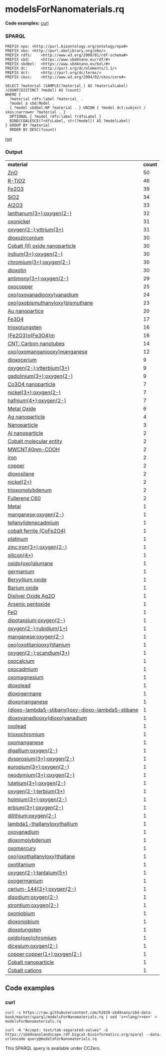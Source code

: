 # modelsForNanomaterials.rq

**Code examples:** [curl](#curl)

### SPARQL

```sparql
PREFIX npo: <http://purl.bioontology.org/ontology/npo#>
PREFIX obo: <http://purl.obolibrary.org/obo/>
PREFIX rdfs:    <http://www.w3.org/2000/01/rdf-schema#>
PREFIX sbd:     <https://www.sbd4nano.eu/rdf/#>
PREFIX sbdbel:  <https://www.sbd4nano.eu/bel/#>
PREFIX dc:      <http://purl.org/dc/elements/1.1/>
PREFIX dct:     <http://purl.org/dc/terms/>
PREFIX skos:    <http://www.w3.org/2004/02/skos/core#>

SELECT ?material (SAMPLE(?material_) AS ?materialLabel) (COUNT(DISTINCT ?model) AS ?count)
WHERE {
  ?material rdfs:label ?material_ .
  ?model a sbd:Model .
  { ?model sbdbel:NP ?material . } UNION { ?model dct:subject / skos:narrower ?material . }
  OPTIONAL { ?model rdfs:label ?rdfsLabel }
  BIND(COALESCE(?rdfsLabel, str(?model)) AS ?modelLabel)
} GROUP BY ?material
  ORDER BY DESC(?count)
```

[run](https://sbd4nanolandscape.rdf.bigcat-bioinformatics.org/?q=PREFIX%20npo%3A%20%3Chttp%3A%2F%2Fpurl.bioontology.org%2Fontology%2Fnpo%23%3E%0APREFIX%20obo%3A%20%3Chttp%3A%2F%2Fpurl.obolibrary.org%2Fobo%2F%3E%0APREFIX%20rdfs%3A%20%20%20%20%3Chttp%3A%2F%2Fwww.w3.org%2F2000%2F01%2Frdf-schema%23%3E%0APREFIX%20sbd%3A%20%20%20%20%20%3Chttps%3A%2F%2Fwww.sbd4nano.eu%2Frdf%2F%23%3E%0APREFIX%20sbdbel%3A%20%20%3Chttps%3A%2F%2Fwww.sbd4nano.eu%2Fbel%2F%23%3E%0APREFIX%20dc%3A%20%20%20%20%20%20%3Chttp%3A%2F%2Fpurl.org%2Fdc%2Felements%2F1.1%2F%3E%0APREFIX%20dct%3A%20%20%20%20%20%3Chttp%3A%2F%2Fpurl.org%2Fdc%2Fterms%2F%3E%0APREFIX%20skos%3A%20%20%20%20%3Chttp%3A%2F%2Fwww.w3.org%2F2004%2F02%2Fskos%2Fcore%23%3E%0A%0ASELECT%20%3Fmaterial%20%28SAMPLE%28%3Fmaterial_%29%20AS%20%3FmaterialLabel%29%20%28COUNT%28DISTINCT%20%3Fmodel%29%20AS%20%3Fcount%29%0AWHERE%20%7B%0A%20%20%3Fmaterial%20rdfs%3Alabel%20%3Fmaterial_%20.%0A%20%20%3Fmodel%20a%20sbd%3AModel%20.%0A%20%20%7B%20%3Fmodel%20sbdbel%3ANP%20%3Fmaterial%20.%20%7D%20UNION%20%7B%20%3Fmodel%20dct%3Asubject%20%2F%20skos%3Anarrower%20%3Fmaterial%20.%20%7D%0A%20%20OPTIONAL%20%7B%20%3Fmodel%20rdfs%3Alabel%20%3FrdfsLabel%20%7D%0A%20%20BIND%28COALESCE%28%3FrdfsLabel%2C%20str%28%3Fmodel%29%29%20AS%20%3FmodelLabel%29%0A%7D%20GROUP%20BY%20%3Fmaterial%0A%20%20ORDER%20BY%20DESC%28%3Fcount%29%0A)


### Output

<table>
  <tr>
    <td><b>material</b></td>
    <td><b>count</b></td>
  </tr>
  <tr>
    <td><a href="npo:NPO_1542">ZnO</a></td>
    <td>50</td>
  </tr>
  <tr>
    <td><a href="npo:NPO_1486">R-TiO2</a></td>
    <td>46</td>
  </tr>
  <tr>
    <td><a href="npo:NPO_1550">Fe2O3</a></td>
    <td>39</td>
  </tr>
  <tr>
    <td><a href="npo:NPO_1373">SiO2</a></td>
    <td>34</td>
  </tr>
  <tr>
    <td><a href="obo:CHEBI_30187">Al2O3</a></td>
    <td>33</td>
  </tr>
  <tr>
    <td><a href="https://pubchem.ncbi.nlm.nih.gov/compound/157925">lanthanum(3+);oxygen(2-)</a></td>
    <td>32</td>
  </tr>
  <tr>
    <td><a href="https://pubchem.ncbi.nlm.nih.gov/compound/14805">oxonickel</a></td>
    <td>31</td>
  </tr>
  <tr>
    <td><a href="https://pubchem.ncbi.nlm.nih.gov/compound/159375">oxygen(2-);yttrium(3+)</a></td>
    <td>31</td>
  </tr>
  <tr>
    <td><a href="https://pubchem.ncbi.nlm.nih.gov/compound/62762">dioxozirconium</a></td>
    <td>30</td>
  </tr>
  <tr>
    <td><a href="http://purl.enanomapper.org/onto/ENM_0000118">Cobalt (II) oxide nanoparticle</a></td>
    <td>30</td>
  </tr>
  <tr>
    <td><a href="https://pubchem.ncbi.nlm.nih.gov/compound/150906">indium(3+);oxygen(2-)</a></td>
    <td>30</td>
  </tr>
  <tr>
    <td><a href="https://pubchem.ncbi.nlm.nih.gov/compound/166955">chromium(3+);oxygen(2-)</a></td>
    <td>30</td>
  </tr>
  <tr>
    <td><a href="https://pubchem.ncbi.nlm.nih.gov/compound/29131">dioxotin</a></td>
    <td>30</td>
  </tr>
  <tr>
    <td><a href="https://pubchem.ncbi.nlm.nih.gov/compound/14794">antimony(3+);oxygen(2-)</a></td>
    <td>29</td>
  </tr>
  <tr>
    <td><a href="https://pubchem.ncbi.nlm.nih.gov/compound/14829">oxocopper</a></td>
    <td>25</td>
  </tr>
  <tr>
    <td><a href="https://pubchem.ncbi.nlm.nih.gov/compound/518712">oxo(oxovanadiooxy)vanadium</a></td>
    <td>24</td>
  </tr>
  <tr>
    <td><a href="https://pubchem.ncbi.nlm.nih.gov/compound/14776">oxo(oxobismuthanyloxy)bismuthane</a></td>
    <td>23</td>
  </tr>
  <tr>
    <td><a href="npo:NPO_401">Au nanopartice</a></td>
    <td>20</td>
  </tr>
  <tr>
    <td><a href="npo:NPO_1548">Fe3O4</a></td>
    <td>17</td>
  </tr>
  <tr>
    <td><a href="https://pubchem.ncbi.nlm.nih.gov/compound/14811">trioxotungsten</a></td>
    <td>16</td>
  </tr>
  <tr>
    <td><a href="npo:NPO_729">(Fe2O3)n(Fe3O4)m</a></td>
    <td>16</td>
  </tr>
  <tr>
    <td><a href="npo:NPO_606">CNT: Carbon nanotubes</a></td>
    <td>14</td>
  </tr>
  <tr>
    <td><a href="https://pubchem.ncbi.nlm.nih.gov/compound/14824">oxo(oxomanganiooxy)manganese</a></td>
    <td>12</td>
  </tr>
  <tr>
    <td><a href="https://pubchem.ncbi.nlm.nih.gov/compound/73971">dioxocerium</a></td>
    <td>9</td>
  </tr>
  <tr>
    <td><a href="https://pubchem.ncbi.nlm.nih.gov/compound/159385">oxygen(2-);ytterbium(3+)</a></td>
    <td>9</td>
  </tr>
  <tr>
    <td><a href="https://pubchem.ncbi.nlm.nih.gov/compound/160959">gadolinium(3+);oxygen(2-)</a></td>
    <td>9</td>
  </tr>
  <tr>
    <td><a href="http://purl.enanomapper.org/onto/ENM_9000254">Co3O4 nanoparticle</a></td>
    <td>7</td>
  </tr>
  <tr>
    <td><a href="https://pubchem.ncbi.nlm.nih.gov/compound/10855842">nickel(3+);oxygen(2-)</a></td>
    <td>7</td>
  </tr>
  <tr>
    <td><a href="https://pubchem.ncbi.nlm.nih.gov/compound/159423">hafnium(4+);oxygen(2-)</a></td>
    <td>7</td>
  </tr>
  <tr>
    <td><a href="npo:NPO_1541">Metal Oxide</a></td>
    <td>6</td>
  </tr>
  <tr>
    <td><a href="npo:NPO_1892">Ag nanoparticle</a></td>
    <td>4</td>
  </tr>
  <tr>
    <td><a href="npo:NPO_707">Nanoparticle</a></td>
    <td>3</td>
  </tr>
  <tr>
    <td><a href="npo:NPO_103">Al nanoparticle</a></td>
    <td>2</td>
  </tr>
  <tr>
    <td><a href="obo:CHEBI_33888">Cobalt molecular entity</a></td>
    <td>2</td>
  </tr>
  <tr>
    <td><a href="npo:NPO_354">MWCNT40nm-COOH</a></td>
    <td>2</td>
  </tr>
  <tr>
    <td><a href="https://pubchem.ncbi.nlm.nih.gov/compound/23926">iron</a></td>
    <td>2</td>
  </tr>
  <tr>
    <td><a href="https://pubchem.ncbi.nlm.nih.gov/compound/23980">copper</a></td>
    <td>2</td>
  </tr>
  <tr>
    <td><a href="https://pubchem.ncbi.nlm.nih.gov/compound/24261">dioxosilane</a></td>
    <td>2</td>
  </tr>
  <tr>
    <td><a href="https://pubchem.ncbi.nlm.nih.gov/compound/934">nickel(2+)</a></td>
    <td>2</td>
  </tr>
  <tr>
    <td><a href="https://pubchem.ncbi.nlm.nih.gov/compound/14802">trioxomolybdenum</a></td>
    <td>2</td>
  </tr>
  <tr>
    <td><a href="npo:NPO_730">Fullerene C60</a></td>
    <td>2</td>
  </tr>
  <tr>
    <td><a href="npo:NPO_1384">Metal</a></td>
    <td>1</td>
  </tr>
  <tr>
    <td><a href="https://pubchem.ncbi.nlm.nih.gov/compound/20597791">manganese;oxygen(2-)</a></td>
    <td>1</td>
  </tr>
  <tr>
    <td><a href="https://pubchem.ncbi.nlm.nih.gov/compound/91574">tellanylidenecadmium</a></td>
    <td>1</td>
  </tr>
  <tr>
    <td><a href="http://purl.bioontology.org/ontology/MESH/C569492">cobalt ferrite (CoFe2O4)</a></td>
    <td>1</td>
  </tr>
  <tr>
    <td><a href="https://pubchem.ncbi.nlm.nih.gov/compound/23942">platinum</a></td>
    <td>1</td>
  </tr>
  <tr>
    <td><a href="https://pubchem.ncbi.nlm.nih.gov/compound/25087137">zinc;iron(3+);oxygen(2-)</a></td>
    <td>1</td>
  </tr>
  <tr>
    <td><a href="https://pubchem.ncbi.nlm.nih.gov/compound/4124403">silicon(4+)</a></td>
    <td>1</td>
  </tr>
  <tr>
    <td><a href="https://pubchem.ncbi.nlm.nih.gov/compound/4226345">oxido(oxo)alumane</a></td>
    <td>1</td>
  </tr>
  <tr>
    <td><a href="https://pubchem.ncbi.nlm.nih.gov/compound/6335514">germanium</a></td>
    <td>1</td>
  </tr>
  <tr>
    <td><a href="http://purl.bioontology.org/ontology/MESH/C0053349">Beryyllium oxide</a></td>
    <td>1</td>
  </tr>
  <tr>
    <td><a href="http://purl.bioontology.org/ontology/MESH/C0174148">Barium oxide</a></td>
    <td>1</td>
  </tr>
  <tr>
    <td><a href="http://purl.bioontology.org/ontology/MESH/C040225">Disilver Oxide Ag2O</a></td>
    <td>1</td>
  </tr>
  <tr>
    <td><a href="http://purl.bioontology.org/ontology/MESH/C042120">Arsenic pentoxide</a></td>
    <td>1</td>
  </tr>
  <tr>
    <td><a href="npo:NPO_1150">FeO</a></td>
    <td>1</td>
  </tr>
  <tr>
    <td><a href="https://pubchem.ncbi.nlm.nih.gov/compound/10129883">dipotassium;oxygen(2-)</a></td>
    <td>1</td>
  </tr>
  <tr>
    <td><a href="https://pubchem.ncbi.nlm.nih.gov/compound/10197609">oxygen(2-);rubidium(1+)</a></td>
    <td>1</td>
  </tr>
  <tr>
    <td><a href="https://pubchem.ncbi.nlm.nih.gov/compound/10197697">manganese;oxygen(2-)</a></td>
    <td>1</td>
  </tr>
  <tr>
    <td><a href="https://pubchem.ncbi.nlm.nih.gov/compound/134661">oxo(oxotitaniooxy)titanium</a></td>
    <td>1</td>
  </tr>
  <tr>
    <td><a href="https://pubchem.ncbi.nlm.nih.gov/compound/139258">oxygen(2-);scandium(3+)</a></td>
    <td>1</td>
  </tr>
  <tr>
    <td><a href="https://pubchem.ncbi.nlm.nih.gov/compound/14778">oxocalcium</a></td>
    <td>1</td>
  </tr>
  <tr>
    <td><a href="https://pubchem.ncbi.nlm.nih.gov/compound/14782">oxocadmium</a></td>
    <td>1</td>
  </tr>
  <tr>
    <td><a href="https://pubchem.ncbi.nlm.nih.gov/compound/14792">oxomagnesium</a></td>
    <td>1</td>
  </tr>
  <tr>
    <td><a href="https://pubchem.ncbi.nlm.nih.gov/compound/14793">dioxolead</a></td>
    <td>1</td>
  </tr>
  <tr>
    <td><a href="https://pubchem.ncbi.nlm.nih.gov/compound/14796">dioxogermane</a></td>
    <td>1</td>
  </tr>
  <tr>
    <td><a href="https://pubchem.ncbi.nlm.nih.gov/compound/14801">dioxomanganese</a></td>
    <td>1</td>
  </tr>
  <tr>
    <td><a href="https://pubchem.ncbi.nlm.nih.gov/compound/14813">(dioxo-lambda5-stibanyl)oxy-dioxo-lambda5-stibane</a></td>
    <td>1</td>
  </tr>
  <tr>
    <td><a href="https://pubchem.ncbi.nlm.nih.gov/compound/14814">dioxovanadiooxy(dioxo)vanadium</a></td>
    <td>1</td>
  </tr>
  <tr>
    <td><a href="https://pubchem.ncbi.nlm.nih.gov/compound/14827">oxolead</a></td>
    <td>1</td>
  </tr>
  <tr>
    <td><a href="https://pubchem.ncbi.nlm.nih.gov/compound/14940">trioxochromium</a></td>
    <td>1</td>
  </tr>
  <tr>
    <td><a href="https://pubchem.ncbi.nlm.nih.gov/compound/14945">oxomanganese</a></td>
    <td>1</td>
  </tr>
  <tr>
    <td><a href="https://pubchem.ncbi.nlm.nih.gov/compound/159370">digallium;oxygen(2-)</a></td>
    <td>1</td>
  </tr>
  <tr>
    <td><a href="https://pubchem.ncbi.nlm.nih.gov/compound/159371">dysprosium(3+);oxygen(2-)</a></td>
    <td>1</td>
  </tr>
  <tr>
    <td><a href="https://pubchem.ncbi.nlm.nih.gov/compound/159373">europium(3+);oxygen(2-)</a></td>
    <td>1</td>
  </tr>
  <tr>
    <td><a href="https://pubchem.ncbi.nlm.nih.gov/compound/159374">neodymium(3+);oxygen(2-)</a></td>
    <td>1</td>
  </tr>
  <tr>
    <td><a href="https://pubchem.ncbi.nlm.nih.gov/compound/159410">lutetium(3+);oxygen(2-)</a></td>
    <td>1</td>
  </tr>
  <tr>
    <td><a href="https://pubchem.ncbi.nlm.nih.gov/compound/159422">oxygen(2-);terbium(3+)</a></td>
    <td>1</td>
  </tr>
  <tr>
    <td><a href="https://pubchem.ncbi.nlm.nih.gov/compound/159425">holmium(3+);oxygen(2-)</a></td>
    <td>1</td>
  </tr>
  <tr>
    <td><a href="https://pubchem.ncbi.nlm.nih.gov/compound/159427">erbium(3+);oxygen(2-)</a></td>
    <td>1</td>
  </tr>
  <tr>
    <td><a href="https://pubchem.ncbi.nlm.nih.gov/compound/166962">dilithium;oxygen(2-)</a></td>
    <td>1</td>
  </tr>
  <tr>
    <td><a href="https://pubchem.ncbi.nlm.nih.gov/compound/16747781">lambda1-thallanyloxythallium</a></td>
    <td>1</td>
  </tr>
  <tr>
    <td><a href="https://pubchem.ncbi.nlm.nih.gov/compound/26042">oxovanadium</a></td>
    <td>1</td>
  </tr>
  <tr>
    <td><a href="https://pubchem.ncbi.nlm.nih.gov/compound/29936">dioxomolybdenum</a></td>
    <td>1</td>
  </tr>
  <tr>
    <td><a href="https://pubchem.ncbi.nlm.nih.gov/compound/32051">oxomercury</a></td>
    <td>1</td>
  </tr>
  <tr>
    <td><a href="https://pubchem.ncbi.nlm.nih.gov/compound/3788361">oxo(oxothallanyloxy)thallane</a></td>
    <td>1</td>
  </tr>
  <tr>
    <td><a href="https://pubchem.ncbi.nlm.nih.gov/compound/62157">oxotitanium</a></td>
    <td>1</td>
  </tr>
  <tr>
    <td><a href="https://pubchem.ncbi.nlm.nih.gov/compound/62392">oxygen(2-);tantalum(5+)</a></td>
    <td>1</td>
  </tr>
  <tr>
    <td><a href="https://pubchem.ncbi.nlm.nih.gov/compound/6335517">oxogermanium</a></td>
    <td>1</td>
  </tr>
  <tr>
    <td><a href="https://pubchem.ncbi.nlm.nih.gov/compound/6850728">cerium-144(3+);oxygen(2-)</a></td>
    <td>1</td>
  </tr>
  <tr>
    <td><a href="https://pubchem.ncbi.nlm.nih.gov/compound/73975">disodium;oxygen(2-)</a></td>
    <td>1</td>
  </tr>
  <tr>
    <td><a href="https://pubchem.ncbi.nlm.nih.gov/compound/82838">strontium;oxygen(2-)</a></td>
    <td>1</td>
  </tr>
  <tr>
    <td><a href="https://pubchem.ncbi.nlm.nih.gov/compound/82839">oxoniobium</a></td>
    <td>1</td>
  </tr>
  <tr>
    <td><a href="https://pubchem.ncbi.nlm.nih.gov/compound/82850">dioxoniobium</a></td>
    <td>1</td>
  </tr>
  <tr>
    <td><a href="https://pubchem.ncbi.nlm.nih.gov/compound/84163">dioxotungsten</a></td>
    <td>1</td>
  </tr>
  <tr>
    <td><a href="https://pubchem.ncbi.nlm.nih.gov/compound/9877337">oxido(oxo)chromium</a></td>
    <td>1</td>
  </tr>
  <tr>
    <td><a href="https://pubchem.ncbi.nlm.nih.gov/compound/9905479">dicesium;oxygen(2-)</a></td>
    <td>1</td>
  </tr>
  <tr>
    <td><a href="https://pubchem.ncbi.nlm.nih.gov/compound/9989219">copper;copper(1+);oxygen(2-)</a></td>
    <td>1</td>
  </tr>
  <tr>
    <td><a href="http://purl.enanomapper.org/onto/ENM_9000248">Cobalt nanoparticle</a></td>
    <td>1</td>
  </tr>
  <tr>
    <td><a href="obo:CHEBI_23336">Cobalt cations</a></td>
    <td>1</td>
  </tr>
</table>

## Code examples

### curl

```shell
curl -s https://raw.githubusercontent.com/h2020-sbd4nano/sbd-data-book/master/sparql/modelsForNanomaterials.rq | sed 's+<lang/>+en+' > modelsForNanomaterials.rq

curl -H "Accept: text/tab-separated-values" -G https://sbd4nanolandscape.rdf.bigcat-bioinformatics.org/sparql --data-urlencode query@modelsForNanomaterials.rq
```

This SPARQL query is available under CCZero.
